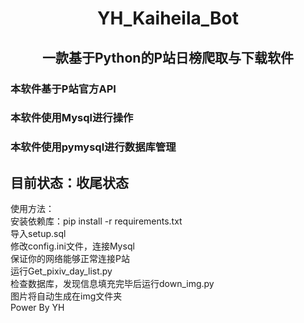 # <h1><center>YH_Kaiheila_Bot</center></h1>

<h2><center>一款基于Python的P站日榜爬取与下载软件</center></h2>

### 本软件基于P站官方API
### 本软件使用Mysql进行操作
### 本软件使用pymysql进行数据库管理
目前状态：收尾状态
------
使用方法：<br/>
安装依赖库：pip install -r requirements.txt<br/>
导入setup.sql<br/>
修改config.ini文件，连接Mysql<br/>
保证你的网络能够正常连接P站<br/>
运行Get_pixiv_day_list.py<br/>
检查数据库，发现信息填充完毕后运行down_img.py<br/>
图片将自动生成在img文件夹<br/>
Power By YH
